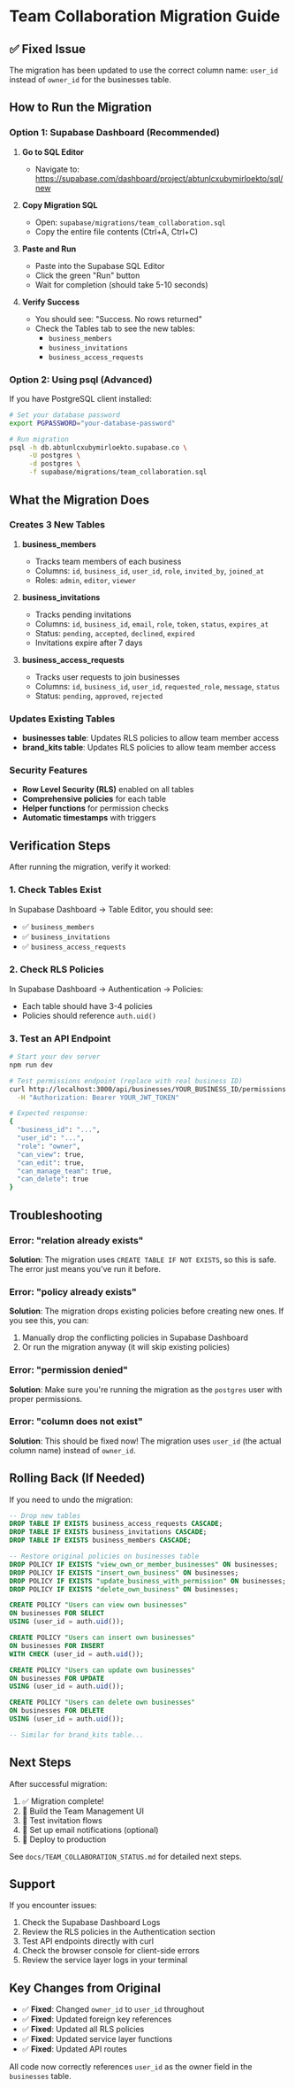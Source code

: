 # Team Collaboration Migration Guide

## ✅ Fixed Issue

The migration has been updated to use the correct column name: `user_id` instead of `owner_id` for the businesses table.

## How to Run the Migration

### Option 1: Supabase Dashboard (Recommended)

1. **Go to SQL Editor**
   - Navigate to: https://supabase.com/dashboard/project/abtunlcxubymirloekto/sql/new

2. **Copy Migration SQL**
   - Open: `supabase/migrations/team_collaboration.sql`
   - Copy the entire file contents (Ctrl+A, Ctrl+C)

3. **Paste and Run**
   - Paste into the Supabase SQL Editor
   - Click the green "Run" button
   - Wait for completion (should take 5-10 seconds)

4. **Verify Success**
   - You should see: "Success. No rows returned"
   - Check the Tables tab to see the new tables:
     - `business_members`
     - `business_invitations`
     - `business_access_requests`

### Option 2: Using psql (Advanced)

If you have PostgreSQL client installed:

```bash
# Set your database password
export PGPASSWORD="your-database-password"

# Run migration
psql -h db.abtunlcxubymirloekto.supabase.co \
     -U postgres \
     -d postgres \
     -f supabase/migrations/team_collaboration.sql
```

## What the Migration Does

### Creates 3 New Tables

1. **business_members**
   - Tracks team members of each business
   - Columns: `id`, `business_id`, `user_id`, `role`, `invited_by`, `joined_at`
   - Roles: `admin`, `editor`, `viewer`

2. **business_invitations**
   - Tracks pending invitations
   - Columns: `id`, `business_id`, `email`, `role`, `token`, `status`, `expires_at`
   - Status: `pending`, `accepted`, `declined`, `expired`
   - Invitations expire after 7 days

3. **business_access_requests**
   - Tracks user requests to join businesses
   - Columns: `id`, `business_id`, `user_id`, `requested_role`, `message`, `status`
   - Status: `pending`, `approved`, `rejected`

### Updates Existing Tables

- **businesses table**: Updates RLS policies to allow team member access
- **brand_kits table**: Updates RLS policies to allow team member access

### Security Features

- **Row Level Security (RLS)** enabled on all tables
- **Comprehensive policies** for each table
- **Helper functions** for permission checks
- **Automatic timestamps** with triggers

## Verification Steps

After running the migration, verify it worked:

### 1. Check Tables Exist

In Supabase Dashboard → Table Editor, you should see:
- ✅ `business_members`
- ✅ `business_invitations`
- ✅ `business_access_requests`

### 2. Check RLS Policies

In Supabase Dashboard → Authentication → Policies:
- Each table should have 3-4 policies
- Policies should reference `auth.uid()`

### 3. Test an API Endpoint

```bash
# Start your dev server
npm run dev

# Test permissions endpoint (replace with real business ID)
curl http://localhost:3000/api/businesses/YOUR_BUSINESS_ID/permissions \
  -H "Authorization: Bearer YOUR_JWT_TOKEN"

# Expected response:
{
  "business_id": "...",
  "user_id": "...",
  "role": "owner",
  "can_view": true,
  "can_edit": true,
  "can_manage_team": true,
  "can_delete": true
}
```

## Troubleshooting

### Error: "relation already exists"

**Solution**: The migration uses `CREATE TABLE IF NOT EXISTS`, so this is safe. The error just means you've run it before.

### Error: "policy already exists"

**Solution**: The migration drops existing policies before creating new ones. If you see this, you can:
1. Manually drop the conflicting policies in Supabase Dashboard
2. Or run the migration anyway (it will skip existing policies)

### Error: "permission denied"

**Solution**: Make sure you're running the migration as the `postgres` user with proper permissions.

### Error: "column does not exist"

**Solution**: This should be fixed now! The migration uses `user_id` (the actual column name) instead of `owner_id`.

## Rolling Back (If Needed)

If you need to undo the migration:

```sql
-- Drop new tables
DROP TABLE IF EXISTS business_access_requests CASCADE;
DROP TABLE IF EXISTS business_invitations CASCADE;
DROP TABLE IF EXISTS business_members CASCADE;

-- Restore original policies on businesses table
DROP POLICY IF EXISTS "view_own_or_member_businesses" ON businesses;
DROP POLICY IF EXISTS "insert_own_business" ON businesses;
DROP POLICY IF EXISTS "update_business_with_permission" ON businesses;
DROP POLICY IF EXISTS "delete_own_business" ON businesses;

CREATE POLICY "Users can view own businesses"
ON businesses FOR SELECT
USING (user_id = auth.uid());

CREATE POLICY "Users can insert own businesses"
ON businesses FOR INSERT
WITH CHECK (user_id = auth.uid());

CREATE POLICY "Users can update own businesses"
ON businesses FOR UPDATE
USING (user_id = auth.uid());

CREATE POLICY "Users can delete own businesses"
ON businesses FOR DELETE
USING (user_id = auth.uid());

-- Similar for brand_kits table...
```

## Next Steps

After successful migration:

1. ✅ Migration complete!
2. 📝 Build the Team Management UI
3. 🧪 Test invitation flows
4. 📧 Set up email notifications (optional)
5. 🚀 Deploy to production

See `docs/TEAM_COLLABORATION_STATUS.md` for detailed next steps.

## Support

If you encounter issues:

1. Check the Supabase Dashboard Logs
2. Review the RLS policies in the Authentication section
3. Test API endpoints directly with curl
4. Check the browser console for client-side errors
5. Review the service layer logs in your terminal

## Key Changes from Original

- ✅ **Fixed**: Changed `owner_id` to `user_id` throughout
- ✅ **Fixed**: Updated foreign key references
- ✅ **Fixed**: Updated all RLS policies
- ✅ **Fixed**: Updated service layer functions
- ✅ **Fixed**: Updated API routes

All code now correctly references `user_id` as the owner field in the `businesses` table.
